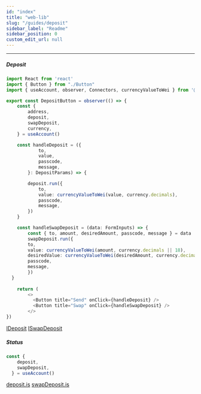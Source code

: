```yaml
---
id: "index"
title: "web-lib"
slug: "/guides/deposit"
sidebar_label: "Readme"
sidebar_position: 0
custom_edit_url: null
---
```


------

##### Deposit

```typescript
import React from 'react'
import { Button } from "./Button"
import { useAccount, observer, Connectors, currencyValueToWei } from '@kiroboio/web3-react-safe-transfer'

export const DepositButton = observer(() => {
    const {
        address,
        deposit,
        swapDeposit,
        currency,
    } = useAccount()

    const handleDeposit = ({
            to,
            value,
            passcode,
            message,
        }: DepositParams) => {

        deposit.run({
            to,
            value: currencyValueToWei(value, currency.decimals),
            passcode,
            message,
        })
    }

    const handleSwapDeposit = (data: FormInputs) => {
        const { to, amount, desiredAmount, passcode, message } = data
        swapDeposit.run({
        to,
        value: currencyValueToWei(amount, currency.decimals || 18),
        desiredValue: currencyValueToWei(desiredAmount, currency.decimals || 18),
        passcode,
        message,
        })
  }
    
    return (
        <>
          <Button title="Send" onClick={handleDeposit} />
          <Button title="Swap" onClick={handleSwapDeposit} />
        </>
})
```
<a href="/docs/api/stores/interfaces/IAccount#deposit">IDeposit</a>
<a href="/docs/api/stores/interfaces/IAccount#swapdeposit">ISwapDeposit</a>

##### Status

```typescript
const {
    deposit,
    swapDeposit,
  } = useAccount()
```

<a href="/docs/api/stores/interfaces/ICmdStatus">deposit.is</a>
<a href="/docs/api/stores/interfaces/ICmdStatus">swapDeposit.is</a>
